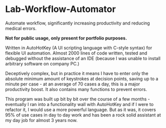 # Lab-Workflow-Automator
Automate workflow, significantly increasing productivity and reducing medical errors.

**Not for public usage, only present for portfolio purposes.**

Written in AutoHotKey (A UI scripting language with C-style syntax) for flexible UI automation. Almost 2000 lines of code written, tested and debugged without the assistance of an IDE (because I was unable to install arbitrary software on company PC.)

Deceptively complex, but in practice it means I have to enter only the absolute minimum amount of keystrokes at decision points, saving up to a minute per case - at an average of 70 cases a day, this is a major productivity boost. It also contains many functions to prevent errors.

This program was built up bit by bit over the course of a few months - eventually I ran into a functionality wall with AutoHotKey and if I were to refactor it, I would use a more powerful language. But as it was, it covers 95% of use cases in day to day work and has been a rock solid assistant at my day job for almost 3 years now.
